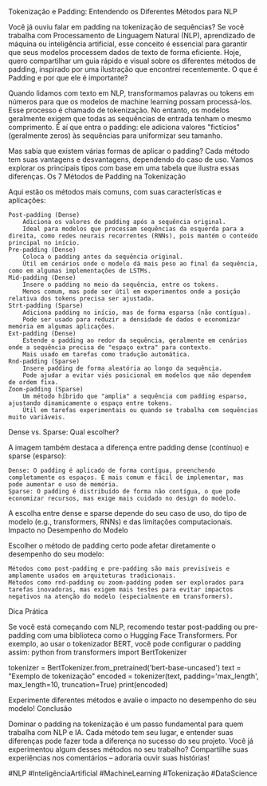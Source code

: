 Tokenização e Padding: Entendendo os Diferentes Métodos para NLP

Você já ouviu falar em padding na tokenização de sequências? Se você trabalha com Processamento de Linguagem Natural (NLP), aprendizado de máquina ou inteligência artificial, esse conceito é essencial para garantir que seus modelos processem dados de texto de forma eficiente. Hoje, quero compartilhar um guia rápido e visual sobre os diferentes métodos de padding, inspirado por uma ilustração que encontrei recentemente.
O que é Padding e por que ele é importante?

Quando lidamos com texto em NLP, transformamos palavras ou tokens em números para que os modelos de machine learning possam processá-los. Esse processo é chamado de tokenização. No entanto, os modelos geralmente exigem que todas as sequências de entrada tenham o mesmo comprimento. É aí que entra o padding: ele adiciona valores "fictícios" (geralmente zeros) às sequências para uniformizar seu tamanho.

Mas sabia que existem várias formas de aplicar o padding? Cada método tem suas vantagens e desvantagens, dependendo do caso de uso. Vamos explorar os principais tipos com base em uma tabela que ilustra essas diferenças.
Os 7 Métodos de Padding na Tokenização

Aqui estão os métodos mais comuns, com suas características e aplicações:

    Post-padding (Dense)
        Adiciona os valores de padding após a sequência original.
        Ideal para modelos que processam sequências da esquerda para a direita, como redes neurais recorrentes (RNNs), pois mantém o conteúdo principal no início.
    Pre-padding (Dense)
        Coloca o padding antes da sequência original.
        Útil em cenários onde o modelo dá mais peso ao final da sequência, como em algumas implementações de LSTMs.
    Mid-padding (Dense)
        Insere o padding no meio da sequência, entre os tokens.
        Menos comum, mas pode ser útil em experimentos onde a posição relativa dos tokens precisa ser ajustada.
    Strt-padding (Sparse)
        Adiciona padding no início, mas de forma esparsa (não contígua).
        Pode ser usado para reduzir a densidade de dados e economizar memória em algumas aplicações.
    Ext-padding (Dense)
        Estende o padding ao redor da sequência, geralmente em cenários onde a sequência precisa de "espaço extra" para contexto.
        Mais usado em tarefas como tradução automática.
    Rnd-padding (Sparse)
        Insere padding de forma aleatória ao longo da sequência.
        Pode ajudar a evitar viés posicional em modelos que não dependem de ordem fixa.
    Zoom-padding (Sparse)
        Um método híbrido que "amplia" a sequência com padding esparso, ajustando dinamicamente o espaço entre tokens.
        Útil em tarefas experimentais ou quando se trabalha com sequências muito variáveis.

Dense vs. Sparse: Qual escolher?

A imagem também destaca a diferença entre padding dense (contínuo) e sparse (esparso):

    Dense: O padding é aplicado de forma contígua, preenchendo completamente os espaços. É mais comum e fácil de implementar, mas pode aumentar o uso de memória.
    Sparse: O padding é distribuído de forma não contígua, o que pode economizar recursos, mas exige mais cuidado no design do modelo.

A escolha entre dense e sparse depende do seu caso de uso, do tipo de modelo (e.g., transformers, RNNs) e das limitações computacionais.
Impacto no Desempenho do Modelo

Escolher o método de padding certo pode afetar diretamente o desempenho do seu modelo:

    Métodos como post-padding e pre-padding são mais previsíveis e amplamente usados em arquiteturas tradicionais.
    Métodos como rnd-padding ou zoom-padding podem ser explorados para tarefas inovadoras, mas exigem mais testes para evitar impactos negativos na atenção do modelo (especialmente em transformers).

Dica Prática

Se você está começando com NLP, recomendo testar post-padding ou pre-padding com uma biblioteca como o Hugging Face Transformers. Por exemplo, ao usar o tokenizador BERT, você pode configurar o padding assim:
python
from transformers import BertTokenizer

tokenizer = BertTokenizer.from_pretrained('bert-base-uncased')
text = "Exemplo de tokenização"
encoded = tokenizer(text, padding='max_length', max_length=10, truncation=True)
print(encoded)

Experimente diferentes métodos e avalie o impacto no desempenho do seu modelo!
Conclusão

Dominar o padding na tokenização é um passo fundamental para quem trabalha com NLP e IA. Cada método tem seu lugar, e entender suas diferenças pode fazer toda a diferença no sucesso do seu projeto. Você já experimentou algum desses métodos no seu trabalho? Compartilhe suas experiências nos comentários – adoraria ouvir suas histórias!

#NLP #InteligênciaArtificial #MachineLearning #Tokenização #DataScience
